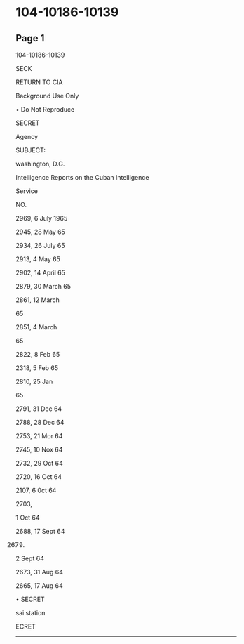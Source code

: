# 104-10186-10139

## Page 1

104-10186-10139

SECK

RETURN TO CIA

Background Use Only

• Do Not Reproduce

SECRET

Agency

SUBJECT:

washington, D.G.

Intelligence Reports on the Cuban Intelligence

Service

NO.

2969, 6 July 1965

2945, 28 May 65

2934, 26 July 65

2913, 4 May 65

2902, 14 April 65

2879, 30 March 65

2861, 12 March

65

2851, 4 March

65

2822, 8 Feb 65

2318, 5 Feb 65

2810, 25 Jan

65

2791, 31 Dec 64

2788, 28 Dec 64

2753, 21 Mor 64

2745, 10 Nox 64

2732, 29 Oct 64

2720, 16 Oct 64

2107, 6 0ct 64

2703,

1 Oct 64

2688, 17 Sept 64

2679.

2 Sept 64

2673, 31 Aug 64

2665, 17 Aug 64

• SECRET

sai station

ECRET

---

